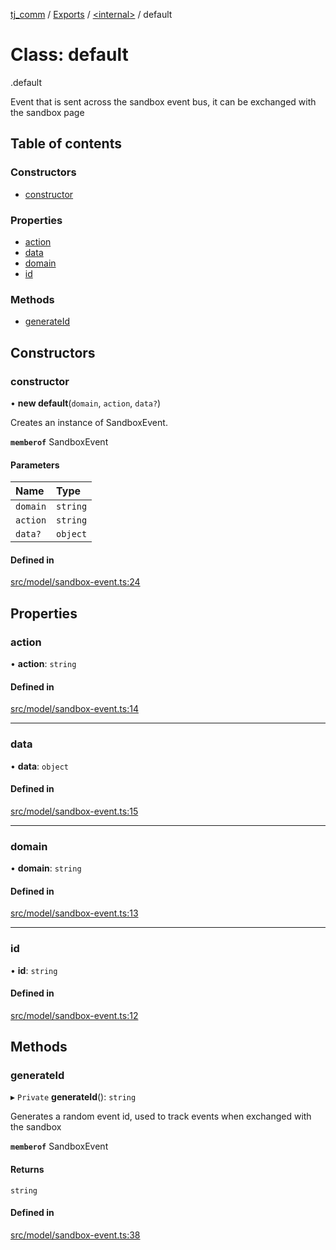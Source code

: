 [tj_comm](../README.md) / [Exports](../modules.md) / [<internal\>](../modules/internal_.md) / default

# Class: default

[<internal>](../modules/internal_.md).default

 Event that is sent across the sandbox event bus,
 it can be exchanged with the sandbox page

## Table of contents

### Constructors

- [constructor](internal_.default-3.md#constructor)

### Properties

- [action](internal_.default-3.md#action)
- [data](internal_.default-3.md#data)
- [domain](internal_.default-3.md#domain)
- [id](internal_.default-3.md#id)

### Methods

- [generateId](internal_.default-3.md#generateid)

## Constructors

### constructor

• **new default**(`domain`, `action`, `data?`)

Creates an instance of SandboxEvent.

**`memberof`** SandboxEvent

#### Parameters

| Name | Type |
| :------ | :------ |
| `domain` | `string` |
| `action` | `string` |
| `data?` | `object` |

#### Defined in

[src/model/sandbox-event.ts:24](https://github.com/digitalwohl/tjlibrary/blob/bcb5078/src/model/sandbox-event.ts#L24)

## Properties

### action

• **action**: `string`

#### Defined in

[src/model/sandbox-event.ts:14](https://github.com/digitalwohl/tjlibrary/blob/bcb5078/src/model/sandbox-event.ts#L14)

___

### data

• **data**: `object`

#### Defined in

[src/model/sandbox-event.ts:15](https://github.com/digitalwohl/tjlibrary/blob/bcb5078/src/model/sandbox-event.ts#L15)

___

### domain

• **domain**: `string`

#### Defined in

[src/model/sandbox-event.ts:13](https://github.com/digitalwohl/tjlibrary/blob/bcb5078/src/model/sandbox-event.ts#L13)

___

### id

• **id**: `string`

#### Defined in

[src/model/sandbox-event.ts:12](https://github.com/digitalwohl/tjlibrary/blob/bcb5078/src/model/sandbox-event.ts#L12)

## Methods

### generateId

▸ `Private` **generateId**(): `string`

Generates a random event id,
used to track events when exchanged with the sandbox

**`memberof`** SandboxEvent

#### Returns

`string`

#### Defined in

[src/model/sandbox-event.ts:38](https://github.com/digitalwohl/tjlibrary/blob/bcb5078/src/model/sandbox-event.ts#L38)
